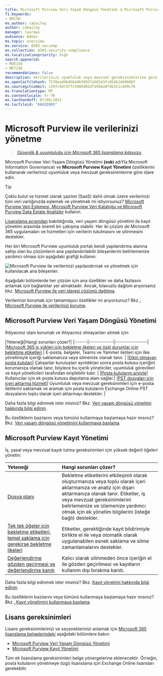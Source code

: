 ```yaml
---
title: Microsoft Purview Veri Yaşam Döngüsü Yönetimi & Microsoft Purview Kayıt Yönetimi
f1.keywords:
- NOCSH
ms.author: cabailey
author: cabailey
manager: laurawi
audience: Admin
ms.topic: overview
ms.service: O365-seccomp
ms.collection: m365-security-compliance
ms.localizationpriority: high
search.appverid:
- MOE150
- MET150
recommendations: false
description: Verilerinizi uyumluluk veya mevzuat gereksinimlerine göre idare etmek için Microsoft Purview Veri Yaşam Döngüsü Yönetimi & Microsoft Purview Kayıt Yönetimi özelliklerini uygulayın.
ms.openlocfilehash: 7578aad4bdbb44bf0937a58343fc05462449688f
ms.sourcegitcommit: c29fc9d7477c3985d02d7a956a9f4b311c4d9c76
ms.translationtype: MT
ms.contentlocale: tr-TR
ms.lasthandoff: 07/06/2022
ms.locfileid: "66635995"
---
```

# <a name="govern-your-data-with-microsoft-purview"></a>Microsoft Purview ile verilerinizi yönetme

>*[Güvenlik & uyumluluğu için Microsoft 365 lisanslama kılavuzu](/office365/servicedescriptions/microsoft-365-service-descriptions/microsoft-365-tenantlevel-services-licensing-guidance/microsoft-365-security-compliance-licensing-guidance).*

Microsoft Purview Veri Yaşam Döngüsü Yönetimi **(eski** adıYla Microsoft Information Governance) ve **Microsoft Purview Kayıt Yönetimi** özelliklerini kullanarak verilerinizi uyumluluk veya mevzuat gereksinimlerine göre idare edin.

> [!TIP]
> Çoklu bulut ve hizmet olarak yazılım (SaaS) dahil olmak üzere verilerinizi tüm veri varlığınızda eşlemek ve yönetmek mi istiyorsunuz? [Microsoft Purview Veri Eşlemesi, Microsoft Purview Veri Kataloğu ve Microsoft Purview Data Estate Analizler](/azure/purview/overview) kullanın.

[Lisanslama açısından](#licensing-requirements) bakıldığında, veri yaşam döngüsü yönetimi ile kayıt yönetimi arasında önemli bir çakışma olabilir. Her iki çözüm de Microsoft 365 uygulamaları ve hizmetleri için verilerin tutulmasını ve silinmesini destekler.

Her biri Microsoft Purview uyumluluk portalı kendi yapılandırma alanına sahip olan bu çözümlerin ana yapılandırılabilir bileşenlerini belirlemenize yardımcı olması için aşağıdaki grafiği kullanın:

![Microsoft Purview ile verilerinizi yapılandırmak ve yönetmek için kullanılacak ana bileşenler.](../media/govern-your-data.png)

Aşağıdaki bölümlerde her çözüm için ana özellikler ve daha fazlasını anlamak için bağlantılar yer almaktadır. Ancak, kılavuzlu dağıtım arıyorsanız bkz. [Microsoft Purview ile veri idaresi çözümü dağıtma](data-governance-solution.md).

Verilerinizi korumak için tamamlayıcı özellikler mi arıyorsunuz? Bkz [. Microsoft Purview ile verilerinizi koruma](information-protection.md).

## <a name="microsoft-purview-data-lifecycle-management"></a>Microsoft Purview Veri Yaşam Döngüsü Yönetimi

İhtiyacınız olanı korumak ve ihtiyacınız olmayanları silmek için:
 
|Yeteneği|Hangi sorunları çözer?|
|:------|:------------|:----------------|
|[Microsoft 365 iş yükleri için bekletme ilkeleri ve özel durumlar için bekletme etiketleri](retention.md) | E-posta, belgeler, Teams ve Yammer iletileri için ilke yönetimiyle içeriği saklamanıza veya silmenize olanak tanır. |
|[Etkin olmayan posta kutuları](inactive-mailboxes-in-office-365.md)| Çalışanlar kuruluştan ayrıldıktan sonra posta kutusu içeriğini korumanıza olanak tanır, böylece bu içerik yöneticiler, uyumluluk görevlileri ve kayıt yöneticileri tarafından erişilebilir kalır. |
|[Posta kutularını arşivle](archive-mailboxes.md)| Kullanıcılar için ek posta kutusu depolama alanı sağlar.|
|[PST dosyaları için içeri aktarma hizmeti](importing-pst-files-to-office-365.md)| Uyumluluk veya mevzuat gereksinimleri için e-posta iletilerini saklamak ve aramak için posta kutularını Exchange Online PST dosyalarını toplu olarak içeri aktarmayı destekler. |

Daha fazla bilgi edinmek ister misiniz? Bkz. [Veri yaşam döngüsü yönetimi hakkında bilgi edinin](data-lifecycle-management.md).

Bu özelliklerin bazılarını veya tümünü kullanmaya başlamaya hazır mısınız? Bkz. [Veri yaşam döngüsü yönetimini kullanmaya başlama](get-started-with-data-lifecycle-management.md).


## <a name="microsoft-purview-records-management"></a>Microsoft Purview Kayıt Yönetimi

İş, yasal veya mevzuat kaydı tutma gereksinimleri için yüksek değerli öğeleri yönetin:

|Yeteneği|Hangi sorunları çözer?|
|:---------|:---------------------------|
|[Dosya planı](file-plan-manager.md)| Bekletme etiketlerini etkileşimli olarak oluşturmanıza veya toplu olarak içeri aktarmanıza ve analiz için dışarı aktarmanıza olanak tanır. Etiketler, iş veya mevzuat gereksinimlerini belirlemenize ve izlemenize yardımcı olmak için ek yönetim bilgilerini (isteğe bağlı) destekler. |
|[Tek tek öğeler için bekletme etiketleri, temel saklama için gerekirse bekletme ilkeleri](retention.md)| Etiketler, gerektiğinde kayıt bildirimiyle birlikte el ile veya otomatik olarak uygulanabilen esnek saklama ve silme zamanlamalarını destekler. |
|[Değerlendirme gözden geçirmesi ve değerlendirme kanıtı](disposition.md)| Kalıcı olarak silinmeden önce içeriğin el ile gözden geçirilmesi ve kayıtların kullanım dışı bırakma kanıtı.|

Daha fazla bilgi edinmek ister misiniz? Bkz. [Kayıt yönetimi hakkında bilgi edinin](records-management.md).

Bu özelliklerin bazılarını veya tümünü kullanmaya başlamaya hazır mısınız? Bkz [. Kayıt yönetimini kullanmaya başlama](get-started-with-records-management.md).


## <a name="licensing-requirements"></a>Lisans gereksinimleri

Lisans gereksinimlerinizi ve seçeneklerinizi anlamak için [Microsoft 365 lisanslama belgelerindeki](/office365/servicedescriptions/microsoft-365-service-descriptions/microsoft-365-tenantlevel-services-licensing-guidance/microsoft-365-security-compliance-licensing-guidance) aşağıdaki bölümlere bakın: 
- [Microsoft Purview Veri Yaşam Döngüsü Yönetimi](/office365/servicedescriptions/microsoft-365-service-descriptions/microsoft-365-tenantlevel-services-licensing-guidance/microsoft-365-security-compliance-licensing-guidance#microsoft-purview-data-lifecycle-management)
- [Microsoft Purview Kayıt Yönetimi](/office365/servicedescriptions/microsoft-365-service-descriptions/microsoft-365-tenantlevel-services-licensing-guidance/microsoft-365-security-compliance-licensing-guidance#microsoft-purview-records-management)

Tüm ek lisanslama gereksinimleri belge yönergelerine eklenecektir. Örneğin, posta kutularını yönetmeye özgü lisanslama için Exchange Online lisansları gerekebilir.